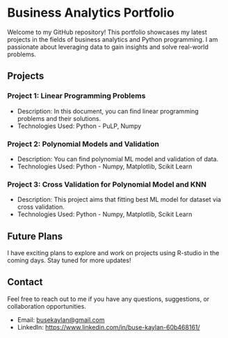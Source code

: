 # Business Analytics Portfolio

Welcome to my GitHub repository! This portfolio showcases my latest projects in the fields of business analytics and Python programming. I am passionate about leveraging data to gain insights and solve real-world problems.

## Projects

### Project 1: Linear Programming Problems

- Description: In this document, you can find linear programming problems and their solutions.
- Technologies Used: Python - PuLP, Numpy

### Project 2: Polynomial Models and Validation

- Description: You can find polynomial ML model and validation of data.
- Technologies Used: Python - Numpy, Matplotlib, Scikit Learn

### Project 3: Cross Validation for Polynomial Model and KNN

- Description: This project aims that fitting best ML model for dataset via cross validation.
- Technologies Used: Python - Numpy, Matplotlib, Scikit Learn

## Future Plans

I have exciting plans to explore and work on projects using R-studio in the coming days. Stay tuned for more updates!

## Contact

Feel free to reach out to me if you have any questions, suggestions, or collaboration opportunities.

- Email: busekaylan@gmail.com
- LinkedIn: https://www.linkedin.com/in/buse-kaylan-60b468161/
